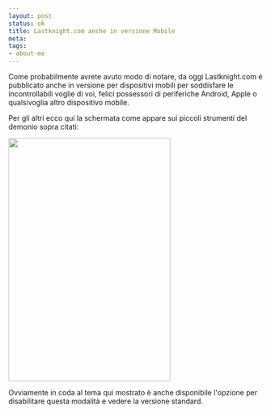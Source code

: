 ```yaml
--- 
layout: post
status: ok
title: Lastknight.com anche in versione Mobile
meta: 
tags: 
- about-me
---
```

Come probabilmente avrete avuto modo di notare, da oggi Lastknight.com &egrave; pubblicato anche in versione per dispositivi mobili per soddisfare le incontrollabili voglie di voi, felici possessori di periferiche Android, Apple o qualsivoglia altro dispositivo mobile.  
  
Per gli altri ecco qui la schermata come appare sui piccoli strumenti del demonio sopra citati:  
  
<img src="http://fast.mgpf.it/2010/06/web.png" alt="" title="web" width="320" height="480" class="aligncenter size-full wp-image-2062" />  
  
Ovviamente in coda al tema qui mostrato &egrave; anche disponibile l'opzione per disabilitare questa modalit&agrave; e vedere la versione standard. 
